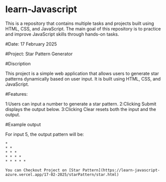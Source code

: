 # learn-Javascript 

This is a repository that contains multiple tasks and projects built using HTML, CSS, and JavaScript. The main goal of this repository is to practice and improve JavaScript skills through hands-on tasks.

#Date: 17 February 2025

#Project: Star Pattern Generator

#Discription

This project is a simple web application that allows users to generate star patterns dynamically based on user input. It is built using HTML, CSS, and JavaScript.

#Features:

1:Users can input a number to generate a star pattern.
2:Clicking Submit displays the output below.
3:Clicking Clear resets both the input and the output.

#Example output

For input 5, the output pattern will be:
```
*
* *
* * *
* * * *
* * * * *

You can Checkout Project on [Star Pattern](https://learn-javascript-azure.vercel.app/17-02-2025/starPattern/star.html)

